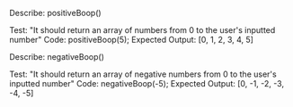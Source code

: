 Describe:  positiveBoop()

Test: "It should return an array of numbers from 0 to the user's inputted number"
Code: positiveBoop(5);
Expected Output: [0, 1, 2, 3, 4, 5]

Describe: negativeBoop()

Test: "It should return an array of negative numbers from 0 to the user's inputted number"
Code: negativeBoop(-5);
Expected Output: [0, -1, -2, -3, -4, -5]